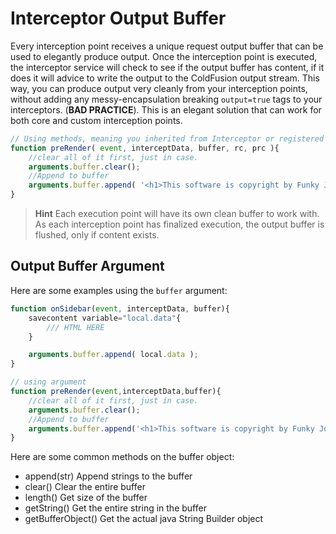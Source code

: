 # Interceptor Output Buffer

Every interception point receives a unique request output buffer that can be used to elegantly produce output.  Once the interception point is executed, the interceptor service will check to see if the output buffer has content, if it does it will advice to write the output to the ColdFusion output stream. This way, you can produce output very cleanly from your interception points, without adding any messy-encapsulation breaking `output=true` tags to your interceptors. (**BAD PRACTICE**). This is an elegant solution that can work for both core and custom interception points.

```js
// Using methods, meaning you inherited from Interceptor or registered at configuration time.
function preRender( event, interceptData, buffer, rc, prc ){
	//clear all of it first, just in case.
	arguments.buffer.clear();
	//Append to buffer
	arguments.buffer.append( '<h1>This software is copyright by Funky Joe!</h1>' );	
}
```

> **Hint** Each execution point will have its own clean buffer to work with. As each interception point has finalized execution, the output buffer is flushed, only if content exists. 

## Output Buffer Argument

Here are some examples using the `buffer` argument:

```js
function onSidebar(event, interceptData, buffer){
	savecontent variable="local.data"{
		/// HTML HERE
	}

	arguments.buffer.append( local.data );
}

// using argument
function preRender(event,interceptData,buffer){
	//clear all of it first, just in case.
	arguments.buffer.clear();
	//Append to buffer
	arguments.buffer.append('<h1>This software is copyright by Funky Joe!</h1>');	
}
```

Here are some common methods on the buffer object:

* append(str) Append strings to the buffer
* clear() Clear the entire buffer
* length() Get size of the buffer
* getString() Get the entire string in the buffer
* getBufferObject() Get the actual java String Builder object
